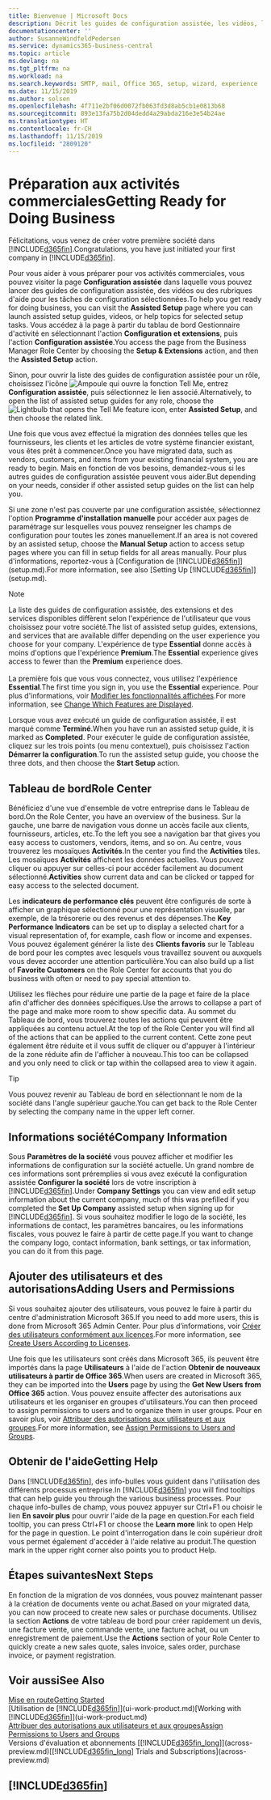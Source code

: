 ```yaml
---
title: Bienvenue | Microsoft Docs
description: Décrit les guides de configuration assistée, les vidéos, les rubriques d'aide, et les pages à utiliser pour vous préparer à faire des affaires dans Business Central.
documentationcenter: ''
author: SusanneWindfeldPedersen
ms.service: dynamics365-business-central
ms.topic: article
ms.devlang: na
ms.tgt_pltfrm: na
ms.workload: na
ms.search.keywords: SMTP, mail, Office 365, setup, wizard, experience
ms.date: 11/15/2019
ms.author: solsen
ms.openlocfilehash: 4f711e2bf06d0072fb063fd3d8ab5cb1e0813b68
ms.sourcegitcommit: 893e13fa75b2d04dedd4a29abda216e3e54b24ae
ms.translationtype: HT
ms.contentlocale: fr-CH
ms.lasthandoff: 11/15/2019
ms.locfileid: "2809120"
---
```

# <a name="getting-ready-for-doing-business"></a><span data-ttu-id="93e1b-103">Préparation aux activités commerciales</span><span class="sxs-lookup"><span data-stu-id="93e1b-103">Getting Ready for Doing Business</span></span>
<span data-ttu-id="93e1b-104">Félicitations, vous venez de créer votre première société dans [!INCLUDE[d365fin](includes/d365fin_md.md)].</span><span class="sxs-lookup"><span data-stu-id="93e1b-104">Congratulations, you have just initiated your first company in [!INCLUDE[d365fin](includes/d365fin_md.md)].</span></span>

<span data-ttu-id="93e1b-105">Pour vous aider à vous préparer pour vos activités commerciales, vous pouvez visiter la page **Configuration assistée** dans laquelle vous pouvez lancer des guides de configuration assistée, des vidéos ou des rubriques d'aide pour les tâches de configuration sélectionnées.</span><span class="sxs-lookup"><span data-stu-id="93e1b-105">To help you get ready for doing business, you can visit the **Assisted Setup** page where you can launch assisted setup guides, videos, or help topics for selected setup tasks.</span></span> <span data-ttu-id="93e1b-106">Vous accédez à la page à partir du tablau de bord Gestionnaire d'activité en sélectionnant l'action **Configuration et extensions**, puis l'action **Configuration assistée**.</span><span class="sxs-lookup"><span data-stu-id="93e1b-106">You access the page from the Business Manager Role Center by choosing the **Setup & Extensions** action, and then the **Assisted Setup** action.</span></span>

<span data-ttu-id="93e1b-107">Sinon, pour ouvrir la liste des guides de configuration assistée pour un rôle, choisissez l'icône ![Ampoule qui ouvre la fonction Tell Me](media/ui-search/search_small.png "Dites-moi ce que vous voulez faire"), entrez **Configuration assistée**, puis sélectionnez le lien associé.</span><span class="sxs-lookup"><span data-stu-id="93e1b-107">Alternatively, to open the list of assisted setup guides for any role, choose the ![Lightbulb that opens the Tell Me feature](media/ui-search/search_small.png "Tell me what you want to do") icon, enter **Assisted Setup**, and then choose the related link.</span></span>

<span data-ttu-id="93e1b-108">Une fois que vous avez effectué la migration des données telles que les fournisseurs, les clients et les articles de votre système financier existant, vous êtes prêt à commencer.</span><span class="sxs-lookup"><span data-stu-id="93e1b-108">Once you have migrated data, such as vendors, customers, and items from your existing financial system, you are ready to begin.</span></span> <span data-ttu-id="93e1b-109">Mais en fonction de vos besoins, demandez-vous si les autres guides de configuration assistée peuvent vous aider.</span><span class="sxs-lookup"><span data-stu-id="93e1b-109">But depending on your needs, consider if other assisted setup guides on the list can help you.</span></span>

<span data-ttu-id="93e1b-110">Si une zone n'est pas couverte par une configuration assistée, sélectionnez l'option **Programme d'installation manuelle** pour accéder aux pages de paramétrage sur lesquelles vous pouvez renseigner les champs de configuration pour toutes les zones manuellement.</span><span class="sxs-lookup"><span data-stu-id="93e1b-110">If an area is not covered by an assisted setup, choose the **Manual Setup** action to access setup pages where you can fill in setup fields for all areas manually.</span></span> <span data-ttu-id="93e1b-111">Pour plus d'informations, reportez-vous à [Configuration de [!INCLUDE[d365fin](includes/d365fin_md.md)]](setup.md).</span><span class="sxs-lookup"><span data-stu-id="93e1b-111">For more information, see also [Setting Up [!INCLUDE[d365fin](includes/d365fin_md.md)]](setup.md).</span></span>

> [!NOTE]  
> <span data-ttu-id="93e1b-112">La liste des guides de configuration assistée, des extensions et des services disponibles diffèrent selon l'expérience de l'utilisateur que vous choisissez pour votre société.</span><span class="sxs-lookup"><span data-stu-id="93e1b-112">The list of assisted setup guides, extensions, and services that are available differ depending on the user experience you choose for your company.</span></span> <span data-ttu-id="93e1b-113">L'expérience de type **Essential** donne accès à moins d'options que l'expérience **Premium**.</span><span class="sxs-lookup"><span data-stu-id="93e1b-113">The **Essential** experience gives access to fewer than the **Premium** experience does.</span></span><br /><br />
> <span data-ttu-id="93e1b-114">La première fois que vous vous connectez, vous utilisez l'expérience **Essential**.</span><span class="sxs-lookup"><span data-stu-id="93e1b-114">The first time you sign in, you use the **Essential** experience.</span></span> <span data-ttu-id="93e1b-115">Pour plus d'informations, voir [Modifier les fonctionnalités affichées](ui-experiences.md).</span><span class="sxs-lookup"><span data-stu-id="93e1b-115">For more information, see [Change Which Features are Displayed](ui-experiences.md).</span></span>

<span data-ttu-id="93e1b-116">Lorsque vous avez exécuté un guide de configuration assistée, il est marqué comme **Terminé**.</span><span class="sxs-lookup"><span data-stu-id="93e1b-116">When you have run an assisted setup guide, it is marked as **Completed**.</span></span> <span data-ttu-id="93e1b-117">Pour exécuter le guide de configuration assistée, cliquez sur les trois points (ou menu contextuel), puis choisissez l'action **Démarrer la configuration**.</span><span class="sxs-lookup"><span data-stu-id="93e1b-117">To run the assisted setup guide, you choose the three dots, and then choose the **Start Setup** action.</span></span>

## <a name="role-center"></a><span data-ttu-id="93e1b-118">Tableau de bord</span><span class="sxs-lookup"><span data-stu-id="93e1b-118">Role Center</span></span>
<span data-ttu-id="93e1b-119">Bénéficiez d'une vue d'ensemble de votre entreprise dans le Tableau de bord.</span><span class="sxs-lookup"><span data-stu-id="93e1b-119">On the Role Center, you have an overview of the business.</span></span> <span data-ttu-id="93e1b-120">Sur la gauche, une barre de navigation vous donne un accès facile aux clients, fournisseurs, articles, etc.</span><span class="sxs-lookup"><span data-stu-id="93e1b-120">To the left you see a navigation bar that gives you easy access to customers, vendors, items, and so on.</span></span> <span data-ttu-id="93e1b-121">Au centre, vous trouverez les mosaïques **Activités**.</span><span class="sxs-lookup"><span data-stu-id="93e1b-121">In the center you find the **Activities** tiles.</span></span> <span data-ttu-id="93e1b-122">Les mosaïques **Activités** affichent les données actuelles. Vous pouvez cliquer ou appuyer sur celles-ci pour accéder facilement au document sélectionné.</span><span class="sxs-lookup"><span data-stu-id="93e1b-122">**Activities** show current data and can be clicked or tapped for easy access to the selected document.</span></span>

<span data-ttu-id="93e1b-123">Les **indicateurs de performance clés** peuvent être configurés de sorte à afficher un graphique sélectionné pour une représentation visuelle, par exemple, de la trésorerie ou des revenus et des dépenses.</span><span class="sxs-lookup"><span data-stu-id="93e1b-123">The **Key Performance Indicators** can be set up to display a selected chart for a visual representation of, for example, cash flow or income and expenses.</span></span> <span data-ttu-id="93e1b-124">Vous pouvez également générer la liste des **Clients favoris** sur le Tableau de bord pour les comptes avec lesquels vous travaillez souvent ou auxquels vous devez accorder une attention particulière.</span><span class="sxs-lookup"><span data-stu-id="93e1b-124">You can also build up a list of **Favorite Customers** on the Role Center for accounts that you do business with often or need to pay special attention to.</span></span>

<span data-ttu-id="93e1b-125">Utilisez les flèches pour réduire une partie de la page et faire de la place afin d'afficher des données spécifiques.</span><span class="sxs-lookup"><span data-stu-id="93e1b-125">Use the arrows to collapse a part of the page and make more room to show specific data.</span></span> <span data-ttu-id="93e1b-126">Au sommet du Tableau de bord, vous trouverez toutes les actions qui peuvent être appliquées au contenu actuel.</span><span class="sxs-lookup"><span data-stu-id="93e1b-126">At the top of the Role Center you will find all of the actions that can be applied to the current content.</span></span> <span data-ttu-id="93e1b-127">Cette zone peut également être réduite et il vous suffit de cliquer ou d'appuyer à l'intérieur de la zone réduite afin de l'afficher à nouveau.</span><span class="sxs-lookup"><span data-stu-id="93e1b-127">This too can be collapsed and you only need to click or tap within the collapsed area to view it again.</span></span>

> [!TIP]  
> <span data-ttu-id="93e1b-128">Vous pouvez revenir au Tableau de bord en sélectionnant le nom de la société dans l'angle supérieur gauche.</span><span class="sxs-lookup"><span data-stu-id="93e1b-128">You can get back to the Role Center by selecting the company name in the upper left corner.</span></span>

## <a name="company-information"></a><span data-ttu-id="93e1b-129">Informations société</span><span class="sxs-lookup"><span data-stu-id="93e1b-129">Company Information</span></span>
<span data-ttu-id="93e1b-130">Sous **Paramètres de la société** vous pouvez afficher et modifier les informations de configuration sur la société actuelle. Un grand nombre de ces informations sont préremplies si vous avez exécuté la configuration assistée **Configurer la société** lors de votre inscription à [!INCLUDE[d365fin](includes/d365fin_md.md)].</span><span class="sxs-lookup"><span data-stu-id="93e1b-130">Under **Company Settings** you can view and edit setup information about the current company, much of this was prefilled if you completed the **Set Up Company** assisted setup when signing up for [!INCLUDE[d365fin](includes/d365fin_md.md)].</span></span> <span data-ttu-id="93e1b-131">Si vous souhaitez modifier le logo de la société, les informations de contact, les paramètres bancaires, ou les informations fiscales, vous pouvez le faire à partir de cette page.</span><span class="sxs-lookup"><span data-stu-id="93e1b-131">If you want to change the company logo, contact information, bank settings, or tax information, you can do it from this page.</span></span>    

## <a name="adding-users-and-permissions"></a><span data-ttu-id="93e1b-132">Ajouter des utilisateurs et des autorisations</span><span class="sxs-lookup"><span data-stu-id="93e1b-132">Adding Users and Permissions</span></span>
<span data-ttu-id="93e1b-133">Si vous souhaitez ajouter des utilisateurs, vous pouvez le faire à partir du centre d'administration Microsoft 365.</span><span class="sxs-lookup"><span data-stu-id="93e1b-133">If you need to add more users, this is done from Microsoft 365 Admin Center.</span></span> <span data-ttu-id="93e1b-134">Pour plus d’informations, voir [Créer des utilisateurs conformément aux licences](ui-how-users-permissions.md).</span><span class="sxs-lookup"><span data-stu-id="93e1b-134">For more information, see [Create Users According to Licenses](ui-how-users-permissions.md).</span></span>

<span data-ttu-id="93e1b-135">Une fois que les utilisateurs sont créés dans Microsoft 365, ils peuvent être importés dans la page **Utilisateurs** à l'aide de l'action **Obtenir de nouveaux utilisateurs à partir de Office 365**.</span><span class="sxs-lookup"><span data-stu-id="93e1b-135">When users are created in Microsoft 365, they can be imported into the **Users** page by using the **Get New Users from Office 365** action.</span></span> <span data-ttu-id="93e1b-136">Vous pouvez ensuite affecter des autorisations aux utilisateurs et les organiser en groupes d'utilisateurs.</span><span class="sxs-lookup"><span data-stu-id="93e1b-136">You can then proceed to assign permissions to users and to organize them in user groups.</span></span> <span data-ttu-id="93e1b-137">Pour en savoir plus, voir [Attribuer des autorisations aux utilisateurs et aux groupes](ui-define-granular-permissions.md).</span><span class="sxs-lookup"><span data-stu-id="93e1b-137">For more information, see [Assign Permissions to Users and Groups](ui-define-granular-permissions.md).</span></span>  

## <a name="getting-help"></a><span data-ttu-id="93e1b-138">Obtenir de l'aide</span><span class="sxs-lookup"><span data-stu-id="93e1b-138">Getting Help</span></span>
<span data-ttu-id="93e1b-139">Dans [!INCLUDE[d365fin](includes/d365fin_md.md)], des info-bulles vous guident dans l'utilisation des différents processus entreprise.</span><span class="sxs-lookup"><span data-stu-id="93e1b-139">In [!INCLUDE[d365fin](includes/d365fin_md.md)] you will find tooltips that can help guide you through the various business processes.</span></span> <span data-ttu-id="93e1b-140">Pour chaque info-bulles de champ, vous pouvez appuyer sur Ctrl+F1 ou choisir le lien **En savoir plus** pour ouvrir l'aide de la page en question.</span><span class="sxs-lookup"><span data-stu-id="93e1b-140">For each field tooltip, you can press Ctrl+F1 or choose the **Learn more** link to open Help for the page in question.</span></span> <span data-ttu-id="93e1b-141">Le point d'interrogation dans le coin supérieur droit vous permet également d'accéder à l'aide relative au produit.</span><span class="sxs-lookup"><span data-stu-id="93e1b-141">The question mark in the upper right corner also points you to product Help.</span></span>

## <a name="next-steps"></a><span data-ttu-id="93e1b-142">Étapes suivantes</span><span class="sxs-lookup"><span data-stu-id="93e1b-142">Next Steps</span></span>
<span data-ttu-id="93e1b-143">En fonction de la migration de vos données, vous pouvez maintenant passer à la création de documents vente ou achat.</span><span class="sxs-lookup"><span data-stu-id="93e1b-143">Based on your migrated data, you can now proceed to create new sales or purchase documents.</span></span> <span data-ttu-id="93e1b-144">Utilisez la section **Actions** de votre tableau de bord pour créer rapidement un devis, une facture vente, une commande vente, une facture achat, ou un enregistrement de paiement.</span><span class="sxs-lookup"><span data-stu-id="93e1b-144">Use the **Actions** section of your Role Center to quickly create a new sales quote, sales invoice, sales order, purchase invoice, or payment registration.</span></span>

## <a name="see-also"></a><span data-ttu-id="93e1b-145">Voir aussi</span><span class="sxs-lookup"><span data-stu-id="93e1b-145">See Also</span></span>
[<span data-ttu-id="93e1b-146">Mise en route</span><span class="sxs-lookup"><span data-stu-id="93e1b-146">Getting Started</span></span>](product-get-started.md)  
<span data-ttu-id="93e1b-147">[Utilisation de [!INCLUDE[d365fin](includes/d365fin_md.md)]](ui-work-product.md)</span><span class="sxs-lookup"><span data-stu-id="93e1b-147">[Working with [!INCLUDE[d365fin](includes/d365fin_md.md)]](ui-work-product.md)</span></span>  
[<span data-ttu-id="93e1b-148">Attribuer des autorisations aux utilisateurs et aux groupes</span><span class="sxs-lookup"><span data-stu-id="93e1b-148">Assign Permissions to Users and Groups</span></span>](ui-define-granular-permissions.md)  
<span data-ttu-id="93e1b-149">Versions d'évaluation et abonnements [[!INCLUDE[d365fin_long](includes/d365fin_long_md.md)]](across-preview.md)</span><span class="sxs-lookup"><span data-stu-id="93e1b-149">[[!INCLUDE[d365fin_long](includes/d365fin_long_md.md)] Trials and Subscriptions](across-preview.md)</span></span>  

## [!INCLUDE[d365fin](includes/free_trial_md.md)]  
